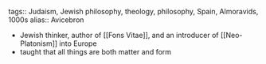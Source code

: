 tags:: Judaism, Jewish philosophy, theology, philosophy, Spain, Almoravids, 1000s
alias:: Avicebron

- Jewish thinker, author of [[Fons Vitae]], and an introducer of [[Neo-Platonism]] into Europe
- taught that all things are both matter and form